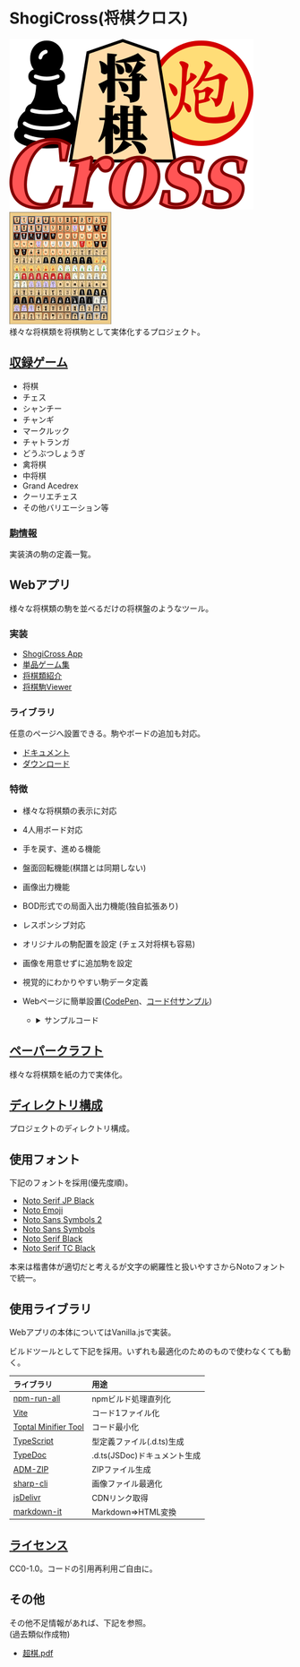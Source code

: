 # ShogiCross(将棋クロス)
![](img/logo.min.svg)　<img src="img/all.png" height="200px">  
様々な将棋類を将棋駒として実体化するプロジェクト。

## [収録ゲーム](http://shogicross.yosgspec.com/#playBoard)
* 将棋
* チェス
* シャンチー
* チャンギ
* マークルック
* チャトランガ
* どうぶつしょうぎ
* 禽将棋
* 中将棋
* Grand Acedrex
* クーリエチェス
* その他バリエーション等

### [駒情報](doc/pieces/README.md)
実装済の駒の定義一覧。

## Webアプリ
様々な将棋類の駒を並べるだけの将棋盤のようなツール。
### 実装
* [ShogiCross App](http://shogicross.yosgspec.com/#app)
* [単品ゲーム集](http://shogicross.yosgspec.com/#dist)
* [将棋類紹介](http://shogicross.yosgspec.com/#playBoard)
* [将棋駒Viewer](http://shogicross.yosgspec.com/#pieceViewer)

### ライブラリ
任意のページへ設置できる。駒やボードの追加も対応。
* [ドキュメント](http://shogicross.yosgspec.com)
* [ダウンロード](http://shogicross.yosgspec.com/#doc/getStarted)

### 特徴
* 様々な将棋類の表示に対応
* 4人用ボード対応
* 手を戻す、進める機能
* 盤面回転機能(棋譜とは同期しない)
* 画像出力機能
* BOD形式での局面入出力機能(独自拡張あり)
* レスポンシブ対応
* オリジナルの駒配置を設定 (チェス対将棋も容易)
* 画像を用意せずに追加駒を設定
* 視覚的にわかりやすい駒データ定義
* Webページに簡単設置([CodePen](https://codepen.io/yosgspec/pen/bGJqNJr)、[コード付サンプル](https://shogicross.yosgspec.com/#doc/gameSoft))

  * <details>
	<summary>サンプルコード</summary>

	```html
	<canvas id="shogiCross"></canvas>
	<script type="module">
		import {Board, gameSoft} from "https://cdn.jsdelivr.net/gh/yosgspec/ShogiCross@0.5/src/dist/ShogiCross.min.js";
		const canvas = document.getElementById("shogiCross");
		const board = Board.run(canvas, gameSoft.shogi);
	</script>
	```
	</details>

## [ペーパークラフト](paper/README.md)
様々な将棋類を紙の力で実体化。

## [ディレクトリ構成](doc/root/README.md)
プロジェクトのディレクトリ構成。

## 使用フォント
下記のフォントを採用(優先度順)。
* [Noto Serif JP Black](https://fonts.google.com/noto/specimen/Noto+Serif+JP)
* [Noto Emoji](https://fonts.google.com/noto/specimen/Noto+Emoji?noto.query=emoji)
* [Noto Sans Symbols 2](https://fonts.google.com/noto/specimen/Noto+Sans+Symbols+2?noto.query=Symbols)
* [Noto Sans Symbols](https://fonts.google.com/noto/specimen/Noto+Sans+Symbols?noto.query=Symbols)
* [Noto Serif Black](https://fonts.google.com/noto/specimen/Noto+Serif?noto.query=serif)
* [Noto Serif TC Black](https://fonts.google.com/noto/specimen/Noto+Serif+TC?noto.query=serif+tc)

本来は楷書体が適切だと考えるが文字の網羅性と扱いやすさからNotoフォントで統一。

## 使用ライブラリ
Webアプリの本体についてはVanilla.jsで実装。

ビルドツールとして下記を採用。いずれも最適化のためのもので使わなくても動く。

|ライブラリ|用途
|:---------|:----
|[npm-run-all](https://github.com/mysticatea/npm-run-all)|npmビルド処理直列化
|[Vite](https://ja.vitejs.dev)|コード1ファイル化
|[Toptal Minifier Tool](https://www.toptal.com/developers/javascript-minifier)|コード最小化
|[TypeScript](https://www.typescriptlang.org/ja/)|型定義ファイル(.d.ts)生成
|[TypeDoc](https://typedoc.org)|.d.ts(JSDoc)ドキュメント生成
|[ADM-ZIP](https://github.com/cthackers/adm-zip/wiki/ADM-ZIP)|ZIPファイル生成
|[sharp-cli](https://github.com/vseventer/sharp-cli)|画像ファイル最適化
|[jsDelivr](https://www.jsdelivr.com/github)|CDNリンク取得
|[markdown-it](https://github.com/markdown-it/markdown-it)|Markdown⇒HTML変換

## [ライセンス](LICENSE)
CC0-1.0。コードの引用再利用ご自由に。

## その他
その他不足情報があれば、下記を参照。  
(過去類似作成物)
* [超棋.pdf](doc/超棋.pdf)
